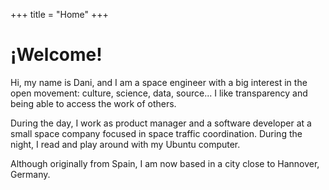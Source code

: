 +++
title = "Home"
+++

# ¡Welcome!

Hi, my name is Dani, and I am a space engineer with a big interest in the open movement: culture, science, data, source... I like transparency and being able to access the work of others.

During the day, I work as product manager and a software developer at a small space company focused in space traffic coordination. During the night, I read and play around with my Ubuntu computer.

Although originally from Spain, I am now based in a city close to Hannover, Germany.
